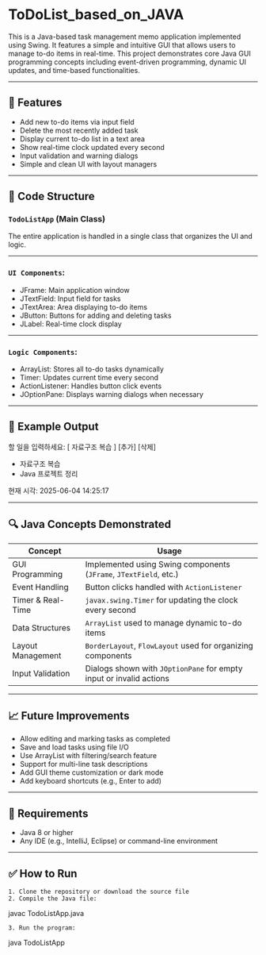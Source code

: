 # ToDoList_based_on_JAVA
This is a Java-based task management memo application implemented using Swing. It features a simple and intuitive GUI that allows users to manage to-do items in real-time. This project demonstrates core Java GUI programming concepts including event-driven programming, dynamic UI updates, and time-based functionalities.

---

## 📌 Features

- Add new to-do items via input field
- Delete the most recently added task
- Display current to-do list in a text area
- Show real-time clock updated every second
- Input validation and warning dialogs
- Simple and clean UI with layout managers

---

## 🧱 Code Structure

### `TodoListApp` (Main Class)

The entire application is handled in a single class that organizes the UI and logic.

---

### `UI Components`:
- JFrame: Main application window
- JTextField: Input field for tasks
- JTextArea: Area displaying to-do items
- JButton: Buttons for adding and deleting tasks
- JLabel: Real-time clock display

---

### `Logic Components`:
- ArrayList<String>: Stores all to-do tasks dynamically
- Timer: Updates current time every second
- ActionListener: Handles button click events
- JOptionPane: Displays warning dialogs when necessary

---

## 🔄 Example Output

할 일을 입력하세요: [ 자료구조 복습 ] [추가] [삭제]

- 자료구조 복습
- Java 프로젝트 정리

현재 시각: 2025-06-04 14:25:17

---

## 🔍 Java Concepts Demonstrated

| Concept           | Usage                                                                 |
|-------------------|------------------------------------------------------------------------|
| GUI Programming   | Implemented using Swing components (`JFrame`, `JTextField`, etc.)     |
| Event Handling    | Button clicks handled with `ActionListener`                           |
| Timer & Real-Time | `javax.swing.Timer` for updating the clock every second               |
| Data Structures   | `ArrayList` used to manage dynamic to-do items                         |
| Layout Management | `BorderLayout`, `FlowLayout` used for organizing components           |
| Input Validation  | Dialogs shown with `JOptionPane` for empty input or invalid actions   |

---

## 📈 Future Improvements

- Allow editing and marking tasks as completed
- Save and load tasks using file I/O
- Use ArrayList<String> with filtering/search feature
- Support for multi-line task descriptions
- Add GUI theme customization or dark mode
- Add keyboard shortcuts (e.g., Enter to add)

---

## 📎 Requirements

- Java 8 or higher
- Any IDE (e.g., IntelliJ, Eclipse) or command-line environment

---

## ✅ How to Run

	1. Clone the repository or download the source file
	2. Compile the Java file:

javac TodoListApp.java

	3. Run the program:

java TodoListApp

